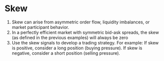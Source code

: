 # Skew
1. Skew can arise from asymmetric order flow, liquidity imbalances, or market participant behavior.
2. In a perfectly efficient market with symmetric bid-ask spreads, the skew (as defined in the previous examples) will always be zero
3. Use the skew signals to develop a trading strategy. For example:
If skew is positive, consider a long position (buying pressure).
If skew is negative, consider a short position (selling pressure).